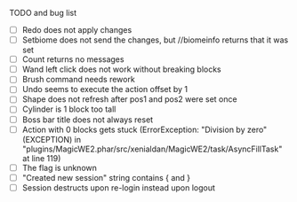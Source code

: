 TODO and bug list
- [ ] Redo does not apply changes
- [ ] Setbiome does not send the changes, but //biomeinfo returns that it was set
- [ ] Count returns no messages
- [ ] Wand left click does not work without breaking blocks
- [ ] Brush command needs rework
- [ ] Undo seems to execute the action offset by 1
- [ ] Shape does not refresh after pos1 and pos2 were set once
- [ ] Cylinder is 1 block too tall
- [ ] Boss bar title does not always reset
- [ ] Action with 0 blocks gets stuck (ErrorException: "Division by zero" (EXCEPTION) in "plugins/MagicWE2.phar/src/xenialdan/MagicWE2/task/AsyncFillTask" at line 119)
- [ ] The flag  is unknown
- [ ] "Created new session" string contains { and }
- [ ] Session destructs upon re-login instead upon logout